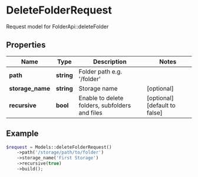 # DeleteFolderRequest

Request model for FolderApi::deleteFolder

## Properties

Name | Type | Description | Notes
---- | ---- | ----------- | -----
**path** | **string**| Folder path e.g. &#39;/folder&#39; |
**storage_name** | **string**| Storage name | [optional]
**recursive** | **bool**| Enable to delete folders, subfolders and files | [optional] [default to false]

## Example
```php
$request = Models::deleteFolderRequest()
    ->path('/storage/path/to/folder')
    ->storage_name('First Storage')
    ->recursive(true)
    ->build();
```

